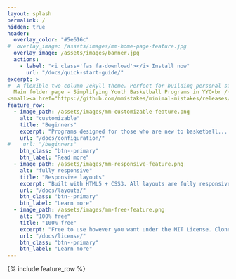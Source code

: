 ```yaml
---
layout: splash
permalink: /
hidden: true
header:
  overlay_color: "#5e616c"
#  overlay_image: /assets/images/mm-home-page-feature.jpg
  overlay_image: /assets/images/banner.jpg
  actions:
    - label: "<i class='fas fa-download'></i> Install now"
      url: "/docs/quick-start-guide/"
excerpt: >
#  A flexible two-column Jekyll theme. Perfect for building personal sites, blogs, and portfolios.<br />
  Main folder page - Simplifying Youth Basketball Programs in YYC<br />
<small><a href="https://github.com/mmistakes/minimal-mistakes/releases/tag/4.22.0">Latest release v4.22.0</a></small>
feature_row:
  - image_path: /assets/images/mm-customizable-feature.png
    alt: "customizable"
    title: "Beginners"
    excerpt: "Programs designed for those who are new to basketball... with a focus on fun."
    url: "/docs/configuration/"
#    url: "/beginners"
    btn_class: "btn--primary"
    btn_label: "Read more"
  - image_path: /assets/images/mm-responsive-feature.png
    alt: "fully responsive"
    title: "Responsive layouts"
    excerpt: "Built with HTML5 + CSS3. All layouts are fully responsive with helpers to augment your content."
    url: "/docs/layouts/"
    btn_class: "btn--primary"
    btn_label: "Learn more"
  - image_path: /assets/images/mm-free-feature.png
    alt: "100% free"
    title: "100% free"
    excerpt: "Free to use however you want under the MIT License. Clone it, fork it, customize it... whatever!"
    url: "/docs/license/"
    btn_class: "btn--primary"
    btn_label: "Learn more"      
---
```


{% include feature_row %}
